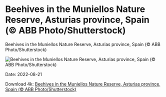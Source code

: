 # Beehives in the Muniellos Nature Reserve, Asturias province, Spain (© ABB Photo/Shutterstock)

Beehives in the Muniellos Nature Reserve, Asturias province, Spain (© ABB Photo/Shutterstock)

![Beehives in the Muniellos Nature Reserve, Asturias province, Spain (© ABB Photo/Shutterstock)](https://bing.com/th?id=OHR.BearProof_EN-US2982363241_UHD.jpg&w=1024&h=576)

Date: 2022-08-21

Download 4k: [Beehives in the Muniellos Nature Reserve, Asturias province, Spain (© ABB Photo/Shutterstock)](https://bing.com/th?id=OHR.BearProof_EN-US2982363241_UHD.jpg)

